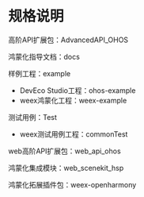 # 规格说明

高阶API扩展包：AdvancedAPI_OHOS

鸿蒙化指导文档：docs

样例工程：example
* DevEco Studio工程：ohos-example
* weex鸿蒙化工程：weex-example

测试用例：Test
* weex测试用例工程：commonTest

web高阶API扩展包：web_api_ohos

鸿蒙化集成模块：web_scenekit_hsp

鸿蒙化拓展插件包：weex-openharmony